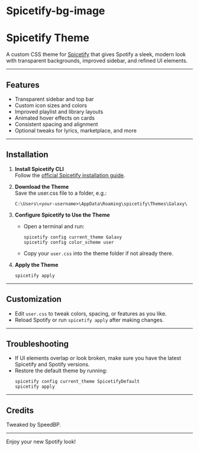 # Spicetify-bg-image
# Spicetify Theme

A custom CSS theme for [Spicetify](https://github.com/spicetify/spicetify-cli) that gives Spotify a sleek, modern look with transparent backgrounds, improved sidebar, and refined UI elements.

---

## Features

- Transparent sidebar and top bar
- Custom icon sizes and colors
- Improved playlist and library layouts
- Animated hover effects on cards
- Consistent spacing and alignment
- Optional tweaks for lyrics, marketplace, and more

---

## Installation

1. **Install Spicetify CLI**  
   Follow the [official Spicetify installation guide](https://github.com/spicetify/spicetify-cli/wiki/Installation).

2. **Download the Theme**  
   Save the user.css file to a folder, e.g.:
   ```
   C:\Users\<your-username>\AppData\Roaming\spicetify\Themes\Galaxy\
   ```

3. **Configure Spicetify to Use the Theme**
   - Open a terminal and run:
     ```
     spicetify config current_theme Galaxy
     spicetify config color_scheme user
     ```
   - Copy your `user.css` into the theme folder if not already there.

4. **Apply the Theme**
   ```
   spicetify apply
   ```

---

## Customization

- Edit `user.css` to tweak colors, spacing, or features as you like.
- Reload Spotify or run `spicetify apply` after making changes.

---

## Troubleshooting

- If UI elements overlap or look broken, make sure you have the latest Spicetify and Spotify versions.
- Restore the default theme by running:
  ```
  spicetify config current_theme SpicetifyDefault
  spicetify apply
  ```

---

## Credits

Tweaked by SpeedBP.  

---

Enjoy your new Spotify look!
